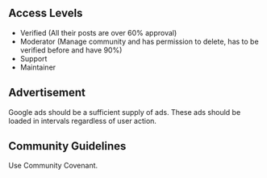 ## Access Levels

- Verified (All their posts are over 60% approval)
- Moderator (Manage community and has permission to delete, has to be verified before and have 90%)
- Support
- Maintainer

## Advertisement 

Google ads should be a sufficient supply of ads. These ads should be loaded in intervals regardless of user action.

## Community Guidelines

Use Community Covenant. 
